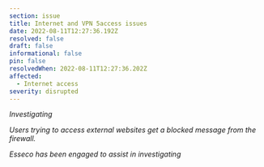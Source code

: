 ```yaml
---
section: issue
title: Internet and VPN 5access issues
date: 2022-08-11T12:27:36.192Z
resolved: false
draft: false
informational: false
pin: false
resolvedWhen: 2022-08-11T12:27:36.202Z
affected:
  - Internet access
severity: disrupted
---
```

*Investigating*



*Users trying to access external websites get a blocked message from the firewall.*

*Esseco has been engaged to assist in investigating*